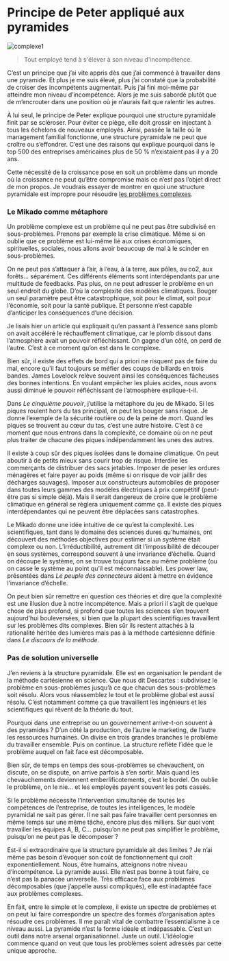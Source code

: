 # Principe de Peter appliqué aux pyramides

![complexe1](http://blog.tcrouzet.comhttps://tcrouzet.com/images_tc/2009/04/complexe1.jpg)

> Tout employé tend à s'élever à son niveau d'incompétence.

C’est un principe que j’ai vite appris dès que j’ai commencé à travailler dans une pyramide. Et plus je me suis élevé, plus j’ai constaté que la probabilité de croiser des incompétents augmentait. Puis j’ai fini moi-même par atteindre mon niveau d’incompétence. Alors je me suis sabordé plutôt que de m’encrouter dans une position où je n’aurais fait que ralentir les autres.

À lui seul, le principe de Peter explique pourquoi une structure pyramidale finit par se scléroser. Pour éviter ce piège, elle doit grossir en injectant à tous les échelons de nouveaux employés. Ainsi, passée la taille où le management familial fonctionne, une structure pyramidale ne peut que croître ou s’effondrer. C’est une des raisons qui explique pourquoi dans le top 500 des entreprises américaines plus de 50 % n’existaient pas il y a 20 ans.

Cette nécessité de la croissance pose en soit un problème dans un monde où la croissance ne peut qu’être compromise mais ce n’est pas l’objet direct de mon propos. Je voudrais essayer de montrer en quoi une structure pyramidale est impropre pour résoudre [les problèmes complexes](http://blog.tcrouzet.com/2009/04/17/complexe-ou-complique/).<span id="more-6028"></span>

### Le Mikado comme métaphore

Un problème complexe est un problème qui ne peut pas être subdivisé en sous-problèmes. Prenons par exemple la crise climatique. Même si on oublie que ce problème est lui-même lié aux crises économiques, spirituelles, sociales, nous allons avoir beaucoup de mal à le scinder en sous-problèmes.

On ne peut pas s’attaquer à l’air, à l’eau, à la terre, aux pôles, au co2, aux forêts… séparément. Ces différents éléments sont interdépendants par une multitude de feedbacks. Pas plus, on ne peut adresser le problème en un seul endroit du globe. D’où la complexité des modèles climatiques. Bouger un seul paramètre peut être catastrophique, soit pour le climat, soit pour l’économie, soit pour la santé publique. Et personne n’est capable d’anticiper les conséquences d’une décision.

Je lisais hier un article qui expliquait qu’en passant à l’essence sans plomb on avait accéléré le réchauffement climatique, car le plomb dissout dans l’atmosphère avait un pouvoir réfléchissant. On gagne d’un côté, on perd de l’autre. C’est à ce moment qu’on est dans le complexe.

Bien sûr, il existe des effets de bord qui a priori ne risquent pas de faire du mal, encore qu’il faut toujours se méfier des coups de billards en trois bandes. James Lovelock relève souvent ainsi les conséquences fâcheuses des bonnes intentions. En voulant empêcher les pluies acides, nous avons aussi diminué le pouvoir réfléchissant de l’atmosphère explique-t-il.

Dans *Le cinquième pouvoir*, j’utilise la métaphore du jeu de Mikado. Si les piques roulent hors du tas principal, on peut les bouger sans risque. Je donne l’exemple de la sécurité routière ou de la peine de mort. Quand les piques se trouvent au cœur du tas, c’est une autre histoire. C’est à ce moment que nous entrons dans la complexité, ce domaine où on ne peut plus traiter de chacune des piques indépendamment les unes des autres.

Il existe à coup sûr des piques isolées dans le domaine climatique. On peut aboutir à de petits mieux sans courir trop de risque. Interdire les commerçants de distribuer des sacs jetables. Imposer de peser les ordures ménagères et faire payer au poids (même si on risque de voir jaillir des décharges sauvages). Imposer aux constructeurs automobiles de proposer dans toutes leurs gammes des modèles électriques à prix compétitif (peut-être pas si simple déjà). Mais il serait dangereux de croire que le problème climatique en général se règlera uniquement comme ça. Il existe des piques interdépendantes qui ne peuvent être déplacées sans catastrophes.

Le Mikado donne une idée intuitive de ce qu’est la complexité. Les scientifiques, tant dans le domaine des sciences dures qu’humaines, ont découvert des méthodes objectives pour estimer si un système était complexe ou non. L’irréductibilité, autrement dit l’impossibilité de découper en sous systèmes, correspond souvent à une invariance d’échelle. Quand on découpe le système, on se trouve toujours face au même problème (ou on casse le système au point qu’il est méconnaissable). Les power law, présentées dans *Le peuple des connecteurs* aident à mettre en évidence l’invariance d’échelle.

On peut bien sûr remettre en question ces théories et dire que la complexité est une illusion due à notre incompétence. Mais a priori il s’agit de quelque chose de plus profond, si profond que toutes les sciences s’en trouvent aujourd’hui bouleversées, si bien que la plupart des scientifiques travaillent sur les problèmes dits complexes. Bien sûr ils restent attachés à la rationalité héritée des lumières mais pas à la méthode cartésienne définie dans *Le discours de la méthode*.

### Pas de solution universelle

J’en reviens à la structure pyramidale. Elle est en organisation le pendant de la méthode cartésienne en science. Que nous dit Descartes : subdivisez le problème en sous-problèmes jusqu’à ce que chacun des sous-problèmes soit résolu. Alors vous réassemblez le tout et le problème global est aussi résolu. C’est notamment comme ça que travaillent les ingénieurs et les scientifiques qui rêvent de la théorie du tout.

Pourquoi dans une entreprise ou un gouvernement arrive-t-on souvent à des pyramides ? D’un côté la production, de l’autre le marketing, de l’autre les ressources humaines. On divise en trois grandes branches le problème du travailler ensemble. Puis on continue. La structure reflète l’idée que le problème auquel on fait face est décomposable.

Bien sûr, de temps en temps des sous-problèmes se chevauchent, on discute, on se dispute, on arrive parfois à s’en sortir. Mais quand les chevauchements deviennent emberlificotements, c’est le bordel. On oublie le problème, on le nie… et les employés payent souvent les pots cassés.

Si le problème nécessite l’intervention simultanée de toutes les compétences de l’entreprise, de toutes les intelligences, le modèle pyramidal ne sait pas gérer. Il ne sait pas faire travailler cent personnes en même temps sur une même tâche, encore plus des milliers. Sur quoi vont travailler les équipes A, B, C… puisqu’on ne peut pas simplifier le problème, puisqu’on ne peut pas le décomposer ?

Est-il si extraordinaire que la structure pyramidale ait des limites ? Je n’ai même pas besoin d’évoquer son coût de fonctionnement qui croît exponentiellement. Nous, être humains, atteignons notre niveau d’incompétence. La pyramide aussi. Elle n’est pas bonne à tout faire, ce n’est pas la panacée universelle. Très efficace face aux problèmes décomposables (que j’appelle aussi compliqués), elle est inadaptée face aux problèmes complexes.

En fait, entre le simple et le complexe, il existe un spectre de problèmes et on peut lui faire correspondre un spectre des formes d’organisation aptes résoudre ces problèmes. Il me paraît vital de combattre l’essentialisme à ce niveau aussi. La pyramide n’est la forme idéale et indépassable. C’est un outil dans notre arsenal organisationnel. Juste un outil. L’idéologie commence quand on veut que tous les problèmes soient adressés par cette unique approche.